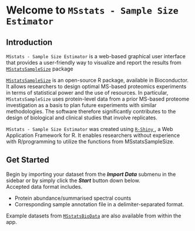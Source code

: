 # Welcome to `MSstats - Sample Size Estimator`


## Introduction
`MSstats - Sample Size Estimator` is a web-based graphical user interface that provides a 
user-friendly way to visualize and report the results from 
<a href = "https://bioconductor.org/packages/release/bioc/html/MSstatsSampleSize.html" target = "_blank">`MSstatsSampleSize`</a> package

<a href = "https://bioconductor.org/packages/release/bioc/html/MSstatsSampleSize.html" target = "_blank">`MSstatsSampleSize`</a> is an open-source R package, available in Bioconductor.
It allows researchers to design optimal MS-based proteomics experiments in terms
of statistical power and the use of resources. In particular, `MSstatsSampleSize`
uses protein-level data from a prior MS-based proteome investigation as a basis
to plan future experiments with similar methodologies. The software therefore
significantly contributes to the design of biological and clinical studies that 
involve replicates.

`MSstats - Sample Size Estimator` was created using <a href = "https://shiny.rstudio.com/" target = "_blank"> `R-Shiny` </a>, a Web Application Framework for R. It enables researchers
without experience with R/programming to utilize the functions from MSstatsSampleSize.


## Get Started

Begin by importing your dataset from the <b><i>Import Data</i></b> submenu in the sidebar or
by simply click the <b><i>Start</i></b> button down below.  
Accepted data format includes.  
* Protein abundance/summarised spectral counts
* Corresponding sample annotation file in a delimiter-separated format.  
  
Example datasets from <a href = "https://bioconductor.org/packages/release/data/experiment/html/MSstatsBioData.html" target = "_blank">`MSstatsBioData`</a> are also available from within the app.